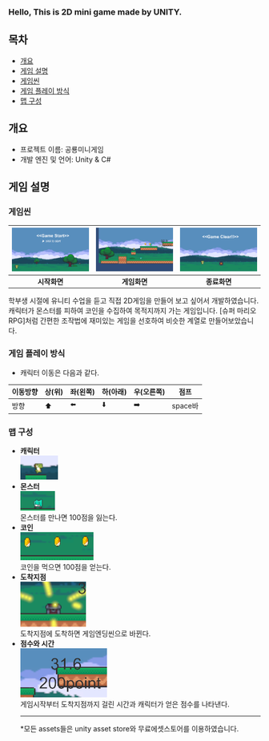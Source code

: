 ### Hello, This is 2D mini game made by UNITY.
## **목차**
- [개요](#개요)
- [게임 설명](#게임-설명)
- [게임씬](#게임씬)
- [게임 플레이 방식](#게임-플레이-방식)
- [맵 구성](#맵-구성)


## **개요**
- 프로젝트 이름: 공룡미니게임
- 개발 엔진 및 언어: Unity & C#

## **게임 설명**

### 게임씬
|<img src=readmeImages/start.png>|<img src=readmeImages/game.png>|<img src=readmeImages/clear.png>|
|:---:|:---:|:---:|
|**시작화면**|**게임화면**|**종료화면**|

학부생 시절에 유니티 수업을 듣고 직접 2D게임을 만들어 보고 싶어서 개발하였습니다. <br/>
캐릭터가 몬스터를 피하여 코인을 수집하여 목적지까지 가는 게임입니다. [슈퍼 마리오 RPG]처럼 간편한 조작법에 재미있는 게임을 선호하여 비슷한 계열로 만들어보았습니다. <br/>

### 게임 플레이 방식
- 캐릭터 이동은 다음과 같다. 
  
|이동방향|상(위)|좌(왼쪽)|하(아래)|우(오른쪽)|점프|
|---|---|---|---|---|---|
|방향|⬆️|⬅️|⬇️|➡️|space바|


### 맵 구성
- **캐릭터**
  <br/>
  <img src=readmeImages/dino.png>
- **몬스터**
  <br/>
  <img src=readmeImages/enemy.png><br/>
   몬스터를 만나면 100점을 잃는다.
- **코인**
  <br/>
  <img src=readmeImages/coin.png><br/>
   코인을 먹으면 100점을 얻는다.
- **도착지점**
  <br/>
  <img src=readmeImages/arrive.png><br/>
   도착지점에 도착하면 게임엔딩씬으로 바뀐다.
- **점수와 시간**
  <br/>
  <img src=readmeImages/score.png><br/>
  게임시작부터 도착지점까지 걸린 시간과 캐릭터가 얻은 점수를 나타낸다. 
  <hr/>
  *모든 assets들은 unity asset store와 무료에셋스토어를 이용하였습니다. 

